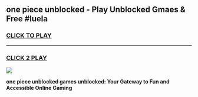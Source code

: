 
## one piece unblocked - Play Unblocked Gmaes & Free #luela
<h3>
<a href="https://news.freeplayer.one?title=one_piece_unblocked&ref=24F">CLICK TO PLAY</a></h3>
<hr>

<h3>
<a href="https://news.freeplayer.one?title=one_piece_unblocked&ref=24F">CLICK 2 PLAY</a>
  
</h3>

<a href="https://news.freeplayer.one?title=one_piece_unblocked&ref=24F/"><img src="https://clearcache.store/games.png"></a>


**one piece unblocked games unblocked: Your Gateway to Fun and Accessible Online Gaming**
